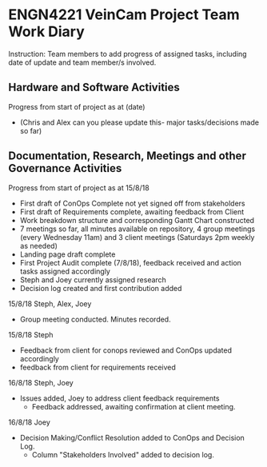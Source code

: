 # ENGN4221 VeinCam Project Team Work Diary

Instruction: Team members to add progress of assigned tasks, including date of update and team member/s involved.


## Hardware and Software Activities

Progress from start of project as at (date)
* (Chris and Alex can you please update this- major tasks/decisions made so far)



## Documentation, Research, Meetings and other Governance Activities

Progress from start of project as at 15/8/18
* First draft of ConOps Complete not yet signed off from stakeholders
* First draft of Requirements complete, awaiting feedback from Client
* Work breakdown structure and corresponding Gantt Chart constructed
* 7 meetings so far, all minutes available on repository, 4 group meetings (every Wednesday 11am) and 3 client meetings (Saturdays 2pm weekly as needed)
* Landing page draft complete
* First Project Audit complete (7/8/18), feedback received and action tasks assigned accordingly
* Steph and Joey currently assigned research
* Decision log created and first contribution added

15/8/18 Steph, Alex, Joey
* Group meeting conducted. Minutes recorded. 

15/8/18 Steph
* Feedback from client for conops reviewed and ConOps updated accordingly 
* feedback from client for requirements received

16/8/18 Steph, Joey
* Issues added, Joey to address client feedback requirements
  * Feedback addressed, awaiting confirmation at client meeting.
  
16/8/18 Joey
* Decision Making/Conflict Resolution added to ConOps and Decision Log.
  * Column "Stakeholders Involved" added to decision log.
